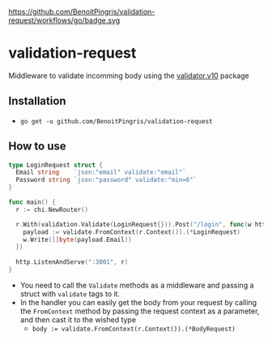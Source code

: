 https://github.com/BenoitPingris/validation-request/workflows/go/badge.svg

# validation-request

Middleware to validate incomming body using the [validator.v10](https://godoc.org/gopkg.in/go-playground/validator.v10) package

## Installation

- `go get -u github.com/BenoitPingris/validation-request`


## How to use

```go
type LoginRequest struct {
  Email string    `json:"email" validate:"email"`
  Password string `json:"password" validate:"min=6"`
}

func main() {
  r := chi.NewRouter()

  r.With(validation.Validate(LoginRequest{})).Post("/login", func(w http.ResponseWriter, r *http.Request) {
    payload := validate.FromContext(r.Context()).(*LoginRequest)
    w.Write([]byte(payload.Email))
  })
  
  http.ListenAndServe(":3001", r)
}
```

- You need to call the `Validate` methods as a middleware and passing a struct with `validate` tags to it.
- In the handler you can easily get the body from your request by calling the `FromContext` method by passing the request context as a parameter, and then cast it to the wished type
  - `body := validate.FromContext(r.Context()).(*BodyRequest)`
